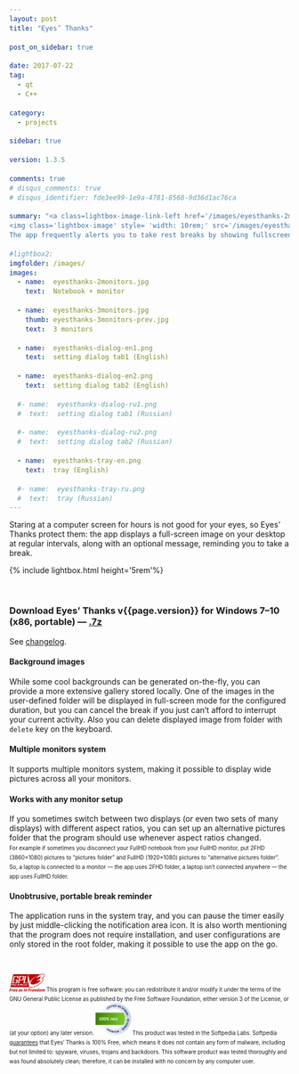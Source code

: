 ```yaml
---
layout: post
title: "Eyes’ Thanks"

post_on_sidebar: true

date: 2017-07-22
tag:
  - qt
  - С++

category:
  - projects

sidebar: true

version: 1.3.5

comments: true
# disqus_comments: true
# disqus_identifier: fde3ee99-1e9a-4781-8568-9d36d1ac76ca

summary: "<a class=lightbox-image-link-left href='/images/eyesthanks-2monitors.jpg' data-lightbox='EyesThanks' title='fullscreen image at different-size monitors system'>
<img class='lightbox-image' style= 'width: 10rem;' src='/images/eyesthanks-2monitors.jpg' alt='fullscreen image at different-size monitors system'></a>
The app frequently alerts you to take rest breaks by showing fullscreen image (random image from the folder). It supports multiple monitors system and wide image for all monitors."

#lightbox2:
imgfolder: /images/
images:
  - name:  eyesthanks-2monitors.jpg
    text:  Notebook + monitor

  - name:  eyesthanks-3monitors.jpg
    thumb: eyesthanks-3monitors-prev.jpg
    text:  3 monitors

  - name:  eyesthanks-dialog-en1.png
    text:  setting dialog tab1 (English)

  - name:  eyesthanks-dialog-en2.png
    text:  setting dialog tab2 (English)

  #- name:  eyesthanks-dialog-ru1.png
  #  text:  setting dialog tab1 (Russian)

  #- name:  eyesthanks-dialog-ru2.png
  #  text:  setting dialog tab2 (Russian)

  - name:  eyesthanks-tray-en.png
    text:  tray (English)

  #- name:  eyesthanks-tray-ru.png
  #  text:  tray (Russian)
---
```


Staring at a computer screen for hours is not good for your eyes, so Eyes’ Thanks protect them: the app displays a full-screen image on your desktop at regular intervals,
along with an optional message, reminding you to take a break.


{% include lightbox.html height='5rem'%}

<br>

### Download Eyes’ Thanks v{{page.version}} for Windows 7–10 (x86, portable) — [.7z](https://github.com/yalov/eyes-thanks/releases/download/{{page.version}}/EyesThanks_v{{page.version}}.7z)
See [changelog](https://github.com/yalov/eyes-thanks/releases).
<br>

#### Background images
While some cool backgrounds can be generated on-the-fly, you can provide a more extensive gallery stored locally.
One of the images in the user-defined folder will be displayed in full-screen mode for the configured duration,
but you can cancel the break if you just can’t afford to interrupt your current activity.
Also you can delete displayed image from folder with `delete` key on the keyboard.

#### Multiple monitors system
It supports multiple monitors system, making it possible to display wide pictures across all your monitors.

#### Works with any monitor setup
If you sometimes switch between two displays (or even two sets of many displays) with different aspect ratios,
you can set up an alternative pictures folder that the program should use whenever aspect ratios changed.  
<small><small>For example if sometimes you disconnect your FullHD notebook from your FullHD monitor, put 2FHD (3860×1080) pictures to “pictures folder” and FullHD (1920×1080)
pictures to “alternative pictures folder”.  
So, a laptop is connected to a monitor — the app uses 2FHD folder, a laptop isn’t connected anywhere — the app uses FullHD folder.</small></small>

#### Unobtrusive, portable break reminder
The application runs in the system tray, and you can pause the timer easily by just middle-clicking the notification area icon.
It is also worth mentioning that the program does not require installation, and user configurations are only stored in the root folder, making it possible to use the app on the go.


<br>

<small><small>
[<img class='lightbox-image-right' style= 'width: 4rem;' src='/images/gpl3.svg' alt='GPLv3'>](https://www.gnu.org/licenses/gpl-3.0.html)
This program is free software: you can redistribute it and/or modify it under the terms of the GNU General Public License
as published by the Free Software Foundation, either version 3 of the License, or (at your option) any later version.
</small></small>
<small><small>
[<img class='lightbox-image-right' style= 'width: 4rem;' src='/images/softpedia100free.png' alt='Softpedia Labs 100% Free Mark'>](http://www.softpedia.com/get/Desktop-Enhancements/Clocks-Time-Management/Eyes-Thanks.shtml#status)
This product was tested in the Softpedia Labs. Softpedia [guarantees](http://www.softpedia.com/get/Desktop-Enhancements/Clocks-Time-Management/Eyes-Thanks.shtml#status)
that Eyes’ Thanks is 100% Free, which means it does not contain any form of malware, including but not limited to: spyware, viruses, trojans and backdoors.
This software product was tested thoroughly and was found absolutely clean; therefore, it can be installed with no concern by any computer user.
</small></small>
